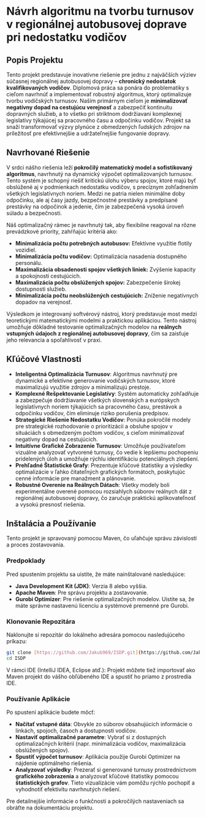 # Návrh algoritmu na tvorbu turnusov v regionálnej autobusovej doprave pri nedostatku vodičov

## Popis Projektu

Tento projekt predstavuje inovatívne riešenie pre jednu z najväčších výziev súčasnej regionálnej autobusovej dopravy – **chronický nedostatok kvalifikovaných vodičov**. Diplomová práca sa ponára do problematiky s cieľom navrhnúť a implementovať robustný algoritmus, ktorý optimalizuje tvorbu vodičských turnusov. Naším primárnym cieľom je **minimalizovať negatívny dopad na cestujúcu verejnosť** a zabezpečiť kontinuitu dopravných služieb, a to všetko pri striktnom dodržiavaní komplexnej legislatívy týkajúcej sa pracovného času a odpočinku vodičov. Projekt sa snaží transformovať výzvy plynúce z obmedzených ľudských zdrojov na príležitosť pre efektívnejšie a udržateľnejšie fungovanie dopravy.

## Navrhované Riešenie

V srdci nášho riešenia leží **pokročilý matematický model a sofistikovaný algoritmus**, navrhnutý na dynamický výpočet optimalizovaných turnusov. Tento systém je schopný riešiť kritickú úlohu výberu spojov, ktoré majú byť obslúžené aj v podmienkach nedostatku vodičov, s precíznym zohľadnením všetkých legislatívnych noriem. Medzi ne patria nielen minimálne doby odpočinku, ale aj časy jazdy, bezpečnostné prestávky a predpísané prestávky na odpočinok a jedenie, čím je zabezpečená vysoká úroveň súladu a bezpečnosti.

Náš optimalizačný rámec je navrhnutý tak, aby flexibilne reagoval na rôzne prevádzkové priority, zahŕňajúc kritériá ako:
* **Minimalizácia počtu potrebných autobusov:** Efektívne využitie flotily vozidiel.
* **Minimalizácia počtu vodičov:** Optimalizácia nasadenia dostupného personálu.
* **Maximalizácia obsadenosti spojov všetkých liniek:** Zvýšenie kapacity a spokojnosti cestujúcich.
* **Maximalizácia počtu obslúžených spojov:** Zabezpečenie širokej dostupnosti služieb.
* **Minimalizácia počtu neobslúžených cestujúcich:** Zníženie negatívnych dopadov na verejnosť.

Výsledkom je integrovaný softvérový nástroj, ktorý predstavuje most medzi teoretickými matematickými modelmi a praktickou aplikáciou. Tento nástroj umožňuje dôkladné testovanie optimalizačných modelov na **reálnych vstupných údajoch z regionálnej autobusovej dopravy**, čím sa zaisťuje jeho relevancia a spoľahlivosť v praxi.

## Kľúčové Vlastnosti

* **Inteligentná Optimalizácia Turnusov**: Algoritmus navrhnutý pre dynamické a efektívne generovanie vodičských turnusov, ktoré maximalizujú využitie zdrojov a minimalizujú prestoje.
* **Komplexné Rešpektovanie Legislatívy**: Systém automaticky zohľadňuje a zabezpečuje dodržiavanie všetkých slovenských a európskych legislatívnych noriem týkajúcich sa pracovného času, prestávok a odpočinku vodičov, čím eliminuje riziko porušenia predpisov.
* **Strategické Riešenie Nedostatku Vodičov**: Ponúka pokročilé modely pre strategické rozhodovanie o prioritizácii a obsluhe spojov v situáciách s obmedzeným počtom vodičov, s cieľom minimalizovať negatívny dopad na cestujúcich.
* **Intuitívne Grafické Zobrazenie Turnusov**: Umožňuje používateľom vizuálne analyzovať vytvorené turnusy, čo vedie k lepšiemu pochopeniu pridelených úloh a umožňuje rýchlu identifikáciu potenciálnych zlepšení.
* **Prehľadné Štatistické Grafy**: Prezentuje kľúčové štatistiky a výsledky optimalizácie v ľahko čitateľných grafických formátoch, poskytujúc cenné informácie pre manažment a plánovanie.
* **Robustné Overenie na Reálnych Dátach**: Všetky modely boli experimentálne overené pomocou rozsiahlych súborov reálnych dát z regionálnej autobusovej dopravy, čo zaručuje praktickú aplikovateľnosť a vysokú presnosť riešenia.

## Inštalácia a Používanie

Tento projekt je spravovaný pomocou Maven, čo uľahčuje správu závislostí a proces zostavovania.

### Predpoklady

Pred spustením projektu sa uistite, že máte nainštalované nasledujúce:

* **Java Development Kit (JDK)**: Verzia 8 alebo vyššia.
* **Apache Maven**: Pre správu projektu a zostavovanie.
* **Gurobi Optimizer**: Pre riešenie optimalizačných modelov. Uistite sa, že máte správne nastavenú licenciu a systémové premenné pre Gurobi.

### Klonovanie Repozitára

Naklonujte si repozitár do lokálneho adresára pomocou nasledujúceho príkazu:

```bash
git clone [https://github.com/Jakub969/ISDP.git](https://github.com/Jakub969/ISDP.git)
cd ISDP
```
V rámci IDE (IntelliJ IDEA, Eclipse atď.):
Projekt môžete tiež importovať ako Maven projekt do vášho obľúbeného IDE a spustiť ho priamo z prostredia IDE.

### Používanie Aplikácie
Po spustení aplikácie budete môcť:

* **Načítať vstupné dáta**: Obvykle zo súborov obsahujúcich informácie o linkách, spojoch, časoch a dostupnosti vodičov.
* **Nastaviť optimalizačné parametre**: Vybrať si z dostupných optimalizačných kritérií (napr. minimalizácia vodičov, maximalizácia obslúžených spojov).
* **Spustiť výpočet turnusov**: Aplikácia použije Gurobi Optimizer na nájdenie optimálneho riešenia.
* **Analyzovať výsledky**: Prezerať si generované turnusy prostredníctvom **grafického zobrazenia** a analyzovať kľúčové štatistiky pomocou **štatistických grafov**. Tieto vizualizácie vám pomôžu rýchlo pochopiť a vyhodnotiť efektivitu navrhnutých riešení.

Pre detailnejšie informácie o funkčnosti a pokročilých nastaveniach sa obráťte na dokumentáciu projektu.


